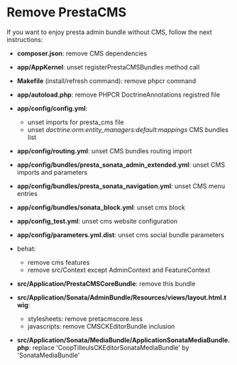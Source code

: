 Remove PrestaCMS
===================================

If you want to enjoy presta admin bundle without CMS, follow the next instructions:

 * **composer.json**: remove CMS dependencies
 * **app/AppKernel**: unset registerPrestaCMSBundles method call
 * **Makefile** (install/refresh command): remove phpcr command
 * **app/autoload.php**: remove PHPCR DoctrineAnnotations registred file

 * **app/config/config.yml**:
    * unset imports for presta_cms file
    * unset *doctrine:orm:entity_managers:default:mappings* CMS bundles list
 * **app/config/routing.yml**: unset CMS bundles routing import
 * **app/config/bundles/presta_sonata_admin_extended.yml**: unset CMS imports and parameters
 * **app/config/bundles/presta_sonata_navigation.yml**: unset CMS menu entries
 * **app/config/bundles/sonata_block.yml**: unset cms block
 * **app/config_test.yml**: unset cms website configuration
 * **app/config/parameters.yml.dist**: unset cms social bundle parameters

 * behat:
    * remove cms features
    * remove src/Context except AdminContext and FeatureContext

 * **src/Application/PrestaCMSCoreBundle**: remove this bundle
 * **src/Application/Sonata/AdminBundle/Resources/views/layout.html.twig**:
    * stylesheets: remove pretacmscore.less
    * javascripts: remove CMSCKEditorBundle inclusion
 * **src/Application/Sonata/MediaBundle/ApplicationSonataMediaBundle.php**:
    replace 'CoopTilleulsCKEditorSonataMediaBundle' by 'SonataMediaBundle'
